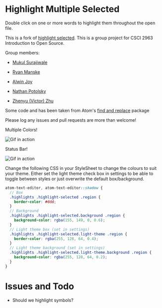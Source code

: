 # Highlight Multiple Selected

<!-- [![Build Status](https://travis-ci.org/richrace/highlight-selected.svg?branch=master)](https://travis-ci.org/richrace/highlight-selected) -->

Double click on one or more words to highlight them throughout the open file.

This is a fork of [highlight selected](https://github.com/richrace/highlight-selected).
This is a group project for CSCI 2963 Introduction to Open Source.

Group members:

* [Mukul Surajiwale](https://github.com/mukulio)

* [Ryan Manske](https://github.com/rymanske)

* [Alwin Joy](https://github.com/alwinrobot)

* [Nathan Potolsky](https://github.com/nathanpotolsky)

* [Zhenyu (Victor) Zhu](https://github.com/SLiNv)

Some code and has been taken from Atom's
  [find and replace](https://github.com/atom/find-and-replace) package

Please log any issues and pull requests are more than welcome!

Multiple Colors!

![Gif in action](http://g.recordit.co/W9SeOL3DpQ.gif)

Status Bar!

![Gif in action](https://raw.githubusercontent.com/nathanpotolsky/highlight-selected/master/demo/Status%20bar%20view.gif)

Change the following CSS in your StyleSheet to change the colours to suit your
theme. Either set the light theme check box in settings to be able to toggle
between styles or just overwrite the default box/background.

```scss
atom-text-editor, atom-text-editor::shadow {
  // Box
  .highlights .highlight-selected .region {
    border-color: #ddd;
  }
  // Background
  .highlights .highlight-selected.background .region {
    background-color: rgba(155, 149, 0, 0.6);
  }
  // Light theme box (set in settings)
  .highlights .highlight-selected.light-theme .region {
    border-color: rgba(255, 128, 64, 0.4);
  }
  // Light theme background (set in settings)
  .highlights .highlight-selected.light-theme.background .region {
    background-color: rgba(255, 128, 64, 0.2);
  }
}
```


# Issues and Todo

- Should we highlight symbols?
